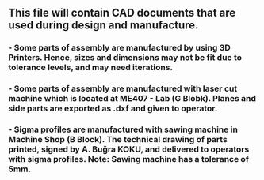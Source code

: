 ## This file will contain CAD documents that are used during design and manufacture.
### - Some parts of assembly are manufactured by using 3D Printers. Hence, sizes and dimensions may not be fit due to tolerance levels, and may need iterations.
### - Some parts of assembly are manufactured with laser cut machine which is located at ME407 - Lab (G Blobk). Planes and side parts are exported as .dxf and given to operator.
### - Sigma profiles are manufactured with sawing machine in Machine Shop (B Block). The technical drawing of parts printed, signed by A. Buğra KOKU, and delivered to operators with sigma profiles. Note: Sawing machine has a tolerance of 5mm.
